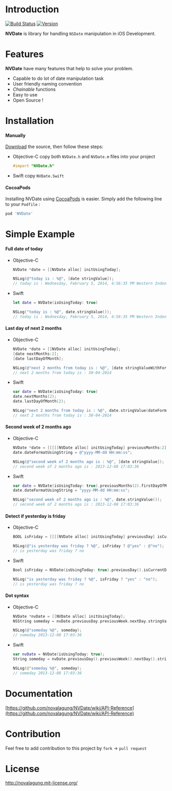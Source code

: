 Introduction
======

[![Build Status](https://travis-ci.org/novalagung/NVDate.png?branch=master)](https://travis-ci.org/novalagung/NVDate)
[![Version](http://img.shields.io/cocoapods/v/NVDate.svg)](http://cocoadocs.org/docsets/NVDate)

__NVDate__ is library for handling `NSDate` manipulation in iOS Development.


Features
======
__NVDate__ have many features that help to solve your problem.

* Capable to do lot of date manipulation task
* User friendly naming convention
* _Chainable_ functions
* Easy to use
* Open Source !


Installation
======

#### Manually

[Download](https://github.com/novalagung/NVDate/archive/master.zip) the source, then follow these steps:

 * Objective-C
   copy both `NVDate.h` and `NVDate.m` files into your project
   
    ```objectivec
    #import "NVDate.h"
    ```

 * Swift
   copy `NVDate.Swift`

#### CocoaPods

Installing NVDate using [CocoaPods](http://cocoapods.org/) is easier. Simply add the following line to your `Podfile` :

```ruby
pod 'NVDate'
```


Simple Example
======
    
#### Full date of today

 - Objective-C
    ```objectivec
    NVDate *date = [[NVDate alloc] initUsingToday];
    
    NSLog(@"today is : %@", [date stringValue]);
    // today is : Wednesday, February 5, 2014, 4:56:35 PM Western Indonesia Time
    ```
 - Swift
    ```swift
    let date = NVDate(isUsingToday: true)
    
    NSLog("today is : %@", date.stringValue());
    // today is : Wednesday, February 5, 2014, 4:56:35 PM Western Indonesia Time
    ```

#### Last day of next 2 months

 - Objective-C
    ```objectivec
    NVDate *date = [[NVDate alloc] initUsingToday];
    [date nextMonths:2];
    [date lastDayOfMonth];
    
    NSLog(@"next 2 months from today is : %@", [date stringValueWithFormat:@"dd-MM-yyyy"]);
    // next 2 months from today is : 30-04-2014
    ```

 - Swift
    ```swift
    var date = NVDate(isUsingToday: true)
    date.nextMonths(2);
    date.lastDayOfMonth(2);
    
    NSLog("next 2 months from today is : %@", date.stringValue(dateFormat: "dd-MM-yyyy"));
    // next 2 months from today is : 30-04-2014
    ```

#### Second week of 2 months ago

 - Objective-C
    ```objectivec
    NVDate *date = [[[[[NVDate alloc] initUsingToday] previousMonths:2] firstDayOfMonth] nextWeek];
    date.dateFormatUsingString = @"yyyy-MM-dd HH:mm:ss";
    
    NSLog(@"second week of 2 months ago is : %@", [date stringValue]);
    // second week of 2 months ago is : 2013-12-08 17:03:36
    ```

 - Swift
    ```swift
    var date = NVDate(isUsingToday: true).previousMonths(2).firstDayOfMonth().nextWeek()
    date.dateFormatUsingString = "yyyy-MM-dd HH:mm:ss";
    
    NSLog("second week of 2 months ago is : %@", date.stringValue());
    // second week of 2 months ago is : 2013-12-08 17:03:36
    ```

#### Detect if yesterday is friday

 - Objective-C

    ```objectivec
    BOOL isFriday = [[[[NVDate alloc] initUsingToday] previousDay] isCurrentDayName:NVDayUnitFriday];
    
    NSLog(@"is yesterday was friday ? %@", isFriday ? @"yes" : @"no");
    // is yesterday was friday ? no
    ```

 - Swift

    ```swift
    Bool isFriday = NVDate(isUsingToday: true).previousDay().isCurrentDayName(.Friday)
    
    NSLog("is yesterday was friday ? %@", isFriday ? "yes" : "no");
    // is yesterday was friday ? no
    ```

#### Dot syntax

 - Objective-C

    ```objectivec
    NVDate *nvDate = [[NVDate alloc] initUsingToday];
    NSString someday = nvDate.previousDay.previousWeek.nextDay.stringValue;
    
    NSLog(@"someday %@", someday);
    // someday 2013-12-08 17:03:36
    ```

 - Swift

    ```swift
    var nvDate = NVDate(isUsingToday: true);
    String someday = nvDate.previousDay().previousWeek().nextDay().stringValue();
    
    NSLog(@"someday %@", someday);
    // someday 2013-12-08 17:03:36
    ```

Documentation
======

[https://github.com/novalagung/NVDate/wiki/API-Reference](https://github.com/novalagung/NVDate/wiki/API-Reference)


Contribution
======

Feel free to add contribution to this project by `fork` -> `pull request`


License
======

http://novalagung.mit-license.org/
